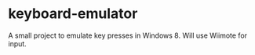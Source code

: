 keyboard-emulator
=================

A small project to emulate key presses in Windows 8. Will use Wiimote for input.